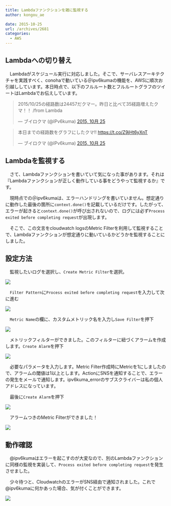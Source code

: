 ```yaml
---
title: Lambdaファンクションを雑に監視する
author: kongou_ae
date: 2015-10-25
url: /archives/2681
categories:
  - AWS
---
```


## Lambdaへの切り替え

　Lambdaがスケジュール実行に対応しました。そこで、サーバレスアーキテクチャを実践すべく、conohaで動いている＠ipv6kumaの機能を、AWSに順次お引越ししています。本日時点で、以下のフルルート数とフルルートグラフのツイートはLambdaでお伝えしています。

<blockquote class="twitter-tweet" lang="ja"><p lang="ja" dir="ltr">2015/10/25の経路数は24457だクマー。昨日と比べて35経路増えたクマ！！ /from Lambda</p>&mdash; ブイロクマ (@IPv6kuma) <a href="https://twitter.com/IPv6kuma/status/658221773335334912">2015, 10月 25</a></blockquote>
<script async src="//platform.twitter.com/widgets.js" charset="utf-8"></script>

<blockquote class="twitter-tweet" lang="ja"><p lang="ja" dir="ltr">本日までの経路数をグラフにしたクマ!! <a href="https://t.co/Z9jHt6yXnT">https://t.co/Z9jHt6yXnT</a></p>&mdash; ブイロクマ (@IPv6kuma) <a href="https://twitter.com/IPv6kuma/status/658221776074244097">2015, 10月 25</a></blockquote>
<script async src="//platform.twitter.com/widgets.js" charset="utf-8"></script>

## Lambdaを監視する

　さて、Lambdaファンクションを書いていて気になった事があります。それは『Lambdaファンクションが正しく動作している事をどうやって監視するか』です。

　現時点での＠ipv6kumaは、エラーハンドリングを書いていません。想定通りに動作した最後の箇所に`context.done()`を記載しているだけです。したがって、エラーが起きると`context.done()`が呼び出されないので、ログには必ず`Process exited before completing request`が出現します。

　そこで、この文言をcloudwatch logsのMetric Filterを利用して監視することで、Lambdaファンクションが想定通りに動いているかどうかを監視することにしました。

## 設定方法

　監視したいログを選択し、`Create Metric Filter`を選択。

![](http://aimless.jp/blog/images/2015-10-25-00.png)

　`Filter Pattern`に`Process exited before completing request`を入力して次に進む

![](http://aimless.jp/blog/images/2015-10-25-01.png)

　`Metric Name`の欄に、カスタムメトリック名を入力し`Save Filter`を押下

![](http://aimless.jp/blog/images/2015-10-25-02.png)

　メトリックフィルターができました。このフィルターに紐づくアラームを作成します。`Create Alarm`を押下

 ![](http://aimless.jp/blog/images/2015-10-25-03.png)

　必要なパラメータを入力します。Metric Filter作成時にMetricを1にしましたので、アラームの閾値は1以上とします。ActionにSNSを通知することで、エラーの発生をメールで通知します。ipv6kuma_errorのサブスクライバーは私の個人アドレスになっています。

　最後に`Create Alarm`を押下

 ![](http://aimless.jp/blog/images/2015-10-25-04.png)

　アラームつきのMetric Filterができました！

![](http://aimless.jp/blog/images/2015-10-25-05.png)

## 動作確認

　@ipv6kumaはエラーを起こすのが大変なので、別のLambdaファンクションに同様の監視を実装して、`Process exited before completing request`を発生させました。

　少々待つと、CloudwatchのエラーがSNS経由で通知されました。これで@ipv6kumaに何かあった場合、気が付くことができます。

![](http://aimless.jp/blog/images/2015-10-25-06.png)
